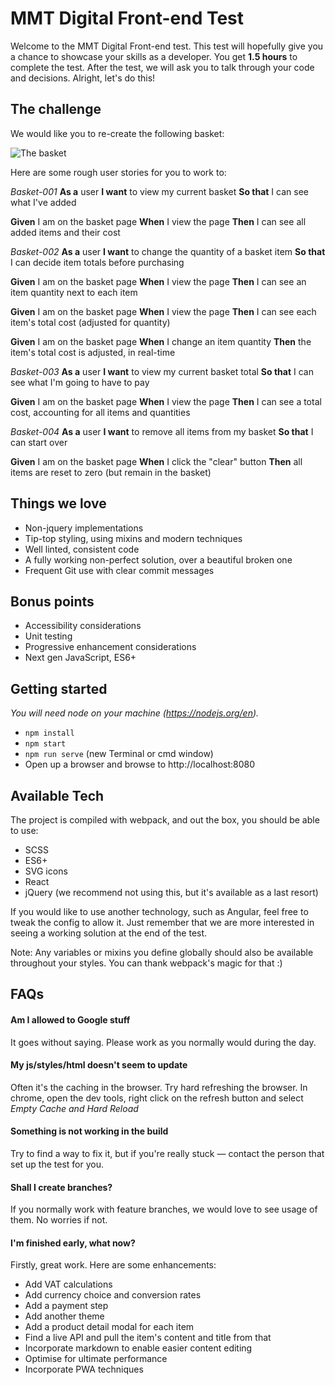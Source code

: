 # MMT Digital Front-end Test

Welcome to the MMT Digital Front-end test. This test will hopefully give you a chance to showcase your skills as a developer. You get **1.5 hours** to complete the test. After the test, we will ask you to talk through your code and decisions. Alright, let's do this!

## The challenge

We would like you to re-create the following basket:

![The basket](https://slack-imgs.com/?c=1&url=https%3A%2F%2Fcdn.dribbble.com%2Fusers%2F42384%2Fscreenshots%2F668649%2Fattachments%2F59014%2Fcart_update_large.png)

Here are some rough user stories for you to work to:

*Basket-001*
**As a** user
**I want** to view my current basket
**So that** I can see what I've added

**Given** I am on the basket page
**When** I view the page
**Then** I can see all added items and their cost

*Basket-002*
**As a** user
**I want** to change the quantity of a basket item
**So that** I can decide item totals before purchasing

**Given** I am on the basket page
**When** I view the page
**Then** I can see an item quantity next to each item

**Given** I am on the basket page
**When** I view the page
**Then** I can see each item's total cost (adjusted for quantity)

**Given** I am on the basket page
**When** I change an item quantity
**Then** the item's total cost is adjusted, in real-time

*Basket-003*
**As a** user
**I want** to view my current basket total
**So that** I can see what I'm going to have to pay

**Given** I am on the basket page
**When** I view the page
**Then** I can see a total cost, accounting for all items and quantities

*Basket-004*
**As a** user
**I want** to remove all items from my basket
**So that** I can start over

**Given** I am on the basket page
**When** I click the "clear" button
**Then** all items are reset to zero (but remain in the basket)

## Things we love

* Non-jquery implementations
* Tip-top styling, using mixins and modern techniques
* Well linted, consistent code
* A fully working non-perfect solution, over a beautiful broken one
* Frequent Git use with clear commit messages

## Bonus points

* Accessibility considerations
* Unit testing
* Progressive enhancement considerations
* Next gen JavaScript, ES6+

## Getting started

*You will need node on your machine (https://nodejs.org/en).*

* `npm install`
* `npm start`
* `npm run serve` (new Terminal or cmd window)
* Open up a browser and browse to http://localhost:8080

## Available Tech

The project is compiled with webpack, and out the box, you should be able to use:

* SCSS
* ES6+
* SVG icons
* React
* jQuery (we recommend not using this, but it's available as a last resort)

If you would like to use another technology, such as Angular, feel free to tweak the config to allow it. Just remember that we are more interested in seeing a working solution at the end of the test.

Note: Any variables or mixins you define globally should also be available throughout your styles. You can thank webpack's magic for that :)

## FAQs

#### Am I allowed to Google stuff
It goes without saying. Please work as you normally would during the day.


#### My js/styles/html doesn't seem to update
Often it's the caching in the browser. Try hard refreshing the browser. In chrome, open the dev tools, right click on the refresh button and select *Empty Cache and Hard Reload*


#### Something is not working in the build
Try to find a way to fix it, but if you're really stuck — contact the person that set up the test for you.


#### Shall I create branches?
If you normally work with feature branches, we would love to see usage of them. No worries if not.


#### I'm finished early, what now?

Firstly, great work. Here are some enhancements:

* Add VAT calculations
* Add currency choice and conversion rates
* Add a payment step
* Add another theme
* Add a product detail modal for each item
* Find a live API and pull the item's content and title from that
* Incorporate markdown to enable easier content editing
* Optimise for ultimate performance
* Incorporate PWA techniques
